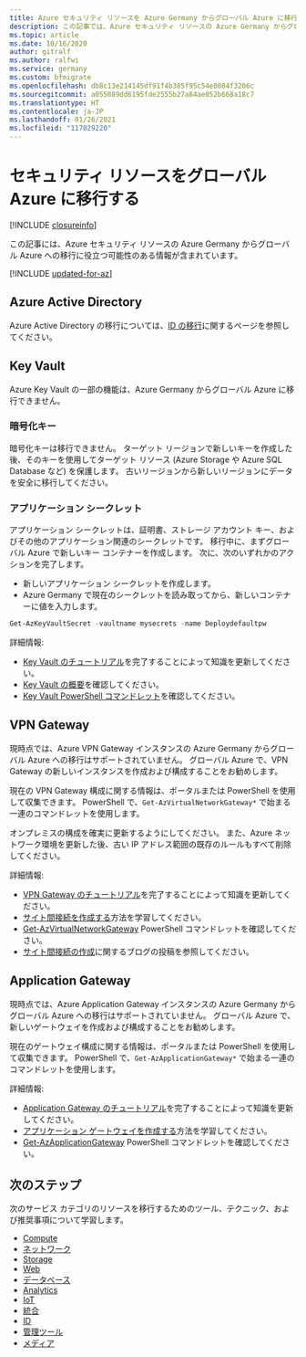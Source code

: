 ```yaml
---
title: Azure セキュリティ リソースを Azure Germany からグローバル Azure に移行する
description: この記事では、Azure セキュリティ リソースの Azure Germany からグローバル Azure への移行に関する情報を提供します。
ms.topic: article
ms.date: 10/16/2020
author: gitralf
ms.author: ralfwi
ms.service: germany
ms.custom: bfmigrate
ms.openlocfilehash: db8c13e214145df91f4b385f95c54e8084f3206c
ms.sourcegitcommit: a055089dd6195fde2555b27a84ae052b668a18c7
ms.translationtype: HT
ms.contentlocale: ja-JP
ms.lasthandoff: 01/26/2021
ms.locfileid: "117029220"
---
```

# <a name="migrate-security-resources-to-global-azure"></a>セキュリティ リソースをグローバル Azure に移行する

[!INCLUDE [closureinfo](../../includes/germany-closure-info.md)]

この記事には、Azure セキュリティ リソースの Azure Germany からグローバル Azure への移行に役立つ可能性のある情報が含まれています。

[!INCLUDE [updated-for-az](../../includes/updated-for-az.md)]

## <a name="azure-active-directory"></a>Azure Active Directory

Azure Active Directory の移行については、[ID の移行](./germany-migration-identity.md#azure-active-directory)に関するページを参照してください。

## <a name="key-vault"></a>Key Vault

Azure Key Vault の一部の機能は、Azure Germany からグローバル Azure に移行できません。

### <a name="encryption-keys"></a>暗号化キー

暗号化キーは移行できません。 ターゲット リージョンで新しいキーを作成した後、そのキーを使用してターゲット リソース (Azure Storage や Azure SQL Database など) を保護します。 古いリージョンから新しいリージョンにデータを安全に移行してください。

### <a name="application-secrets"></a>アプリケーション シークレット

アプリケーション シークレットは、証明書、ストレージ アカウント キー、およびその他のアプリケーション関連のシークレットです。 移行中に、まずグローバル Azure で新しいキー コンテナーを作成します。 次に、次のいずれかのアクションを完了します。

- 新しいアプリケーション シークレットを作成します。
- Azure Germany で現在のシークレットを読み取ってから、新しいコンテナーに値を入力します。

```powershell
Get-AzKeyVaultSecret -vaultname mysecrets -name Deploydefaultpw
```

詳細情報:

- [Key Vault のチュートリアル](../key-vault/index.yml)を完了することによって知識を更新してください。
- [Key Vault の概要](../key-vault/general/overview.md)を確認してください。
- [Key Vault PowerShell コマンドレット](/powershell/module/az.keyvault/)を確認してください。

## <a name="vpn-gateway"></a>VPN Gateway

現時点では、Azure VPN Gateway インスタンスの Azure Germany からグローバル Azure への移行はサポートされていません。 グローバル Azure で、VPN Gateway の新しいインスタンスを作成および構成することをお勧めします。

現在の VPN Gateway 構成に関する情報は、ポータルまたは PowerShell を使用して収集できます。 PowerShell で、`Get-AzVirtualNetworkGateway*` で始まる一連のコマンドレットを使用します。

オンプレミスの構成を確実に更新するようにしてください。 また、Azure ネットワーク環境を更新した後、古い IP アドレス範囲の既存のルールもすべて削除してください。

詳細情報:

- [VPN Gateway のチュートリアル](../vpn-gateway/index.yml)を完了することによって知識を更新してください。
- [サイト間接続を作成する](../vpn-gateway/tutorial-site-to-site-portal.md)方法を学習してください。
- [Get-AzVirtualNetworkGateway](/powershell/module/az.network/get-azvirtualnetworkgateway) PowerShell コマンドレットを確認してください。
- [サイト間接続の作成](/archive/blogs/ralfwi/connecting-clouds)に関するブログの投稿を参照してください。
  
## <a name="application-gateway"></a>Application Gateway

現時点では、Azure Application Gateway インスタンスの Azure Germany からグローバル Azure への移行はサポートされていません。 グローバル Azure で、新しいゲートウェイを作成および構成することをお勧めします。

現在のゲートウェイ構成に関する情報は、ポータルまたは PowerShell を使用して収集できます。 PowerShell で、`Get-AzApplicationGateway*` で始まる一連のコマンドレットを使用します。

詳細情報:

- [Application Gateway のチュートリアル](../web-application-firewall/ag/application-gateway-web-application-firewall-portal.md)を完了することによって知識を更新してください。
- [アプリケーション ゲートウェイを作成する](../application-gateway/quick-create-portal.md)方法を学習してください。
- [Get-AzApplicationGateway](/powershell/module/az.network/get-azapplicationgateway) PowerShell コマンドレットを確認してください。

## <a name="next-steps"></a>次のステップ

次のサービス カテゴリのリソースを移行するためのツール、テクニック、および推奨事項について学習します。

- [Compute](./germany-migration-compute.md)
- [ネットワーク](./germany-migration-networking.md)
- [Storage](./germany-migration-storage.md)
- [Web](./germany-migration-web.md)
- [データベース](./germany-migration-databases.md)
- [Analytics](./germany-migration-analytics.md)
- [IoT](./germany-migration-iot.md)
- [統合](./germany-migration-integration.md)
- [ID](./germany-migration-identity.md)
- [管理ツール](./germany-migration-management-tools.md)
- [メディア](./germany-migration-media.md)
